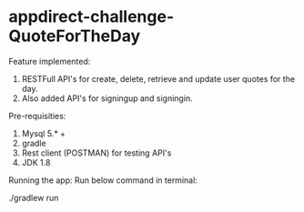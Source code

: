 # appdirect-challenge-QuoteForTheDay

Feature implemented:
1. RESTFull API's for create, delete, retrieve and update user quotes for the day.
2. Also added API's for signingup and signingin.

Pre-requisities:
1. Mysql 5.* +
2. gradle
3. Rest client (POSTMAN) for testing API's
4. JDK 1.8

Running the app:
Run below command in terminal:

./gradlew run

